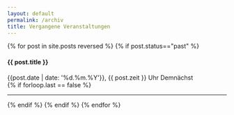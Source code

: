 ```yaml
---
layout: default
permalink: /archiv
title: Vergangene Veranstaltungen
---
```


{% for post in site.posts reversed %}
{% if post.status=="past" %}
<div>
  <h4> {{ post.title }} </h4>
  <div class="text-muted">
    {{post.date | date: '%d.%m.%Y'}}, {{ post.zeit }} Uhr
    <span class="badge badge-pill badge-success float-right">Demnächst</span>
  </div>
 </div>
{% if forloop.last == false %}
<hr>
{% endif %}
{% endif %}
{% endfor %}